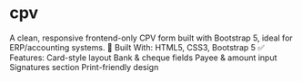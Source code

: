 # cpv
A clean, responsive frontend-only CPV form built with Bootstrap 5, ideal for ERP/accounting systems.  🧩 Built With: HTML5, CSS3, Bootstrap 5  ✅ Features:  Card-style layout  Bank &amp; cheque fields  Payee &amp; amount input  Signatures section  Print-friendly design

